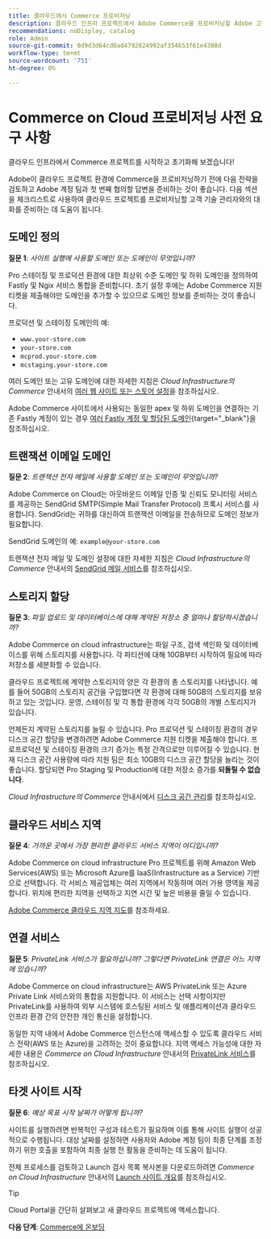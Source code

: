 ```yaml
---
title: 클라우드에서 Commerce 프로비저닝
description: 클라우드 인프라 프로젝트에서 Adobe Commerce을 프로비저닝할 Adobe 고객 기술 관리자를 준비하는 방법에 대해 알아봅니다.
recommendations: noDisplay, catalog
role: Admin
source-git-commit: 0d9d3d64cd0ad4792824992af354653f61e4388d
workflow-type: tm+mt
source-wordcount: '751'
ht-degree: 0%

---
```


# Commerce on Cloud 프로비저닝 사전 요구 사항

클라우드 인프라에서 Commerce 프로젝트를 시작하고 초기화해 보겠습니다!

Adobe이 클라우드 프로젝트 환경에 Commerce을 프로비저닝하기 전에 다음 전략을 검토하고 Adobe 계정 팀과 첫 번째 협의할 답변을 준비하는 것이 좋습니다. 다음 섹션을 체크리스트로 사용하여 클라우드 프로젝트를 프로비저닝할 고객 기술 관리자와의 대화를 준비하는 데 도움이 됩니다.

## 도메인 정의

**질문 1**: _사이트 실행에 사용할 도메인 또는 도메인이 무엇입니까?_

Pro 스테이징 및 프로덕션 환경에 대한 최상위 수준 도메인 및 하위 도메인을 정의하여 Fastly 및 Ngix 서비스 통합을 준비합니다. 초기 설정 후에는 Adobe Commerce 지원 티켓을 제출해야만 도메인을 추가할 수 있으므로 도메인 정보를 준비하는 것이 좋습니다.

프로덕션 및 스테이징 도메인의 예:

- `www.your-store.com`
- `your-store.com`
- `mcprod.your-store.com`
- `mcstaging.your-store.com`

여러 도메인 또는 고유 도메인에 대한 자세한 지침은 _Cloud Infrastructure의 Commerce_ 안내서의 [여러 웹 사이트 또는 스토어 설정](../cloud-guide/store/multiple-sites.md)을 참조하십시오.

Adobe Commerce 사이트에서 사용되는 동일한 apex 및 하위 도메인을 연결하는 기존 Fastly 계정이 있는 경우 [여러 Fastly 계정 및 할당된 도메인](https://experienceleague.adobe.com/ko/docs/commerce-on-cloud/user-guide/cdn/fastly#multiple-fastly-accounts-and-assigned-domains){target="_blank"}을 참조하십시오.

## 트랜잭션 이메일 도메인

**질문 2**: _트랜잭션 전자 메일에 사용할 도메인 또는 도메인이 무엇입니까?_

Adobe Commerce on Cloud는 아웃바운드 이메일 인증 및 신뢰도 모니터링 서비스를 제공하는 SendGrid SMTP(Simple Mail Transfer Protocol) 프록시 서비스를 사용합니다. SendGrid는 귀하를 대신하여 트랜잭션 이메일을 전송하므로 도메인 정보가 필요합니다.

SendGrid 도메인의 예: `example@your-store.com`

트랜잭션 전자 메일 및 도메인 설정에 대한 자세한 지침은 _Cloud Infrastructure의 Commerce_ 안내서의 [SendGrid 메일 서비스](../cloud-guide/project/sendgrid.md)를 참조하십시오.

## 스토리지 할당

**질문 3**: _파일 업로드 및 데이터베이스에 대해 계약된 저장소 중 얼마나 할당하시겠습니까?_

Adobe Commerce on cloud infrastructure는 파일 구조, 검색 색인화 및 데이터베이스를 위해 스토리지를 사용합니다. 각 파티션에 대해 10GB부터 시작하여 필요에 따라 저장소를 세분화할 수 있습니다.

클라우드 프로젝트에 계약한 스토리지의 양은 각 환경의 총 스토리지를 나타냅니다. 예를 들어 50GB의 스토리지 공간을 구입했다면 각 환경에 대해 50GB의 스토리지를 보유하고 있는 것입니다. 운영, 스테이징 및 각 통합 환경에 각각 50GB의 개별 스토리지가 있습니다.

언제든지 계약된 스토리지를 늘릴 수 있습니다. Pro 프로덕션 및 스테이징 환경의 경우 디스크 공간 할당을 변경하려면 Adobe Commerce 지원 티켓을 제출해야 합니다. 프로프로덕션 및 스테이징 환경의 크기 증가는 특정 간격으로만 이루어질 수 있습니다. 현재 디스크 공간 사용량에 따라 지원 팀은 최소 10GB의 디스크 공간 할당을 늘리는 것이 좋습니다. 할당되면 Pro Staging 및 Production에 대한 저장소 증가를 **되돌릴 수 없습니다**.

_Cloud Infrastructure의 Commerce_ 안내서에서 [디스크 공간 관리](../cloud-guide/storage/manage-disk-space.md)를 참조하십시오.

## 클라우드 서비스 지역

**질문 4**: _가까운 곳에서 가장 편리한 클라우드 서비스 지역이 어디입니까?_

Adobe Commerce on cloud infrastructure Pro 프로젝트를 위해 Amazon Web Services(AWS) 또는 Microsoft Azure를 IaaS(Infrastructure as a Service) 기반으로 선택합니다. 각 서비스 제공업체는 여러 지역에서 작동하며 여러 가용 영역을 제공합니다. 위치에 편리한 지역을 선택하고 지연 시간 및 높은 비용을 줄일 수 있습니다.

[Adobe Commerce 클라우드 지역 지도](../cloud-guide/overview.md)를 참조하세요.

## 연결 서비스

**질문 5**: _PrivateLink 서비스가 필요하십니까? 그렇다면 PrivateLink 연결은 어느 지역에 있습니까?_

Adobe Commerce on cloud infrastructure는 AWS PrivateLink 또는 Azure Private Link 서비스와의 통합을 지원합니다. 이 서비스는 선택 사항이지만 PrivateLink를 사용하여 외부 시스템에 호스팅된 서비스 및 애플리케이션과 클라우드 인프라 환경 간의 안전한 개인 통신을 설정합니다.

동일한 지역 내에서 Adobe Commerce 인스턴스에 액세스할 수 있도록 클라우드 서비스 전략(AWS 또는 Azure)을 고려하는 것이 중요합니다. 지역 액세스 가능성에 대한 자세한 내용은 _Commerce on Cloud Infrastructure_ 안내서의 [PrivateLink 서비스](../cloud-guide/development/privatelink-service.md)를 참조하십시오.

## 타겟 사이트 시작

**질문 6**: _예상 목표 시작 날짜가 어떻게 됩니까?_

사이트를 실행하려면 반복적인 구성과 테스트가 필요하며 이를 통해 사이트 실행이 성공적으로 수행됩니다. 대상 날짜를 설정하면 사용자와 Adobe 계정 팀이 최종 단계를 조정하기 위한 호출을 포함하여 최종 실행 전 활동을 준비하는 데 도움이 됩니다.

전체 프로세스를 검토하고 Launch 검사 목록 복사본을 다운로드하려면 _Commerce on Cloud Infrastructure_ 안내서의 [Launch 사이트 개요](../cloud-guide/launch/overview.md)를 참조하십시오.

>[!TIP]
>
> Cloud Portal을 간단히 살펴보고 새 클라우드 프로젝트에 액세스합니다.
>
>**다음 단계**: [Commerce에 온보딩](onboarding.md)
